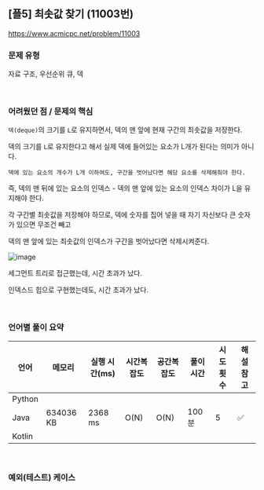 ## [플5] 최솟값 찾기 (11003번)

https://www.acmicpc.net/problem/11003

### 문제 유형

자료 구조, 우선순위 큐, 덱

<br>

### 어려웠던 점 / 문제의 핵심

`덱(deque)`의 크기를 `L`로 유지하면서, 덱의 맨 앞에 현재 구간의 최솟값을 저장한다.

덱의 크기를 `L`로 유지한다고 해서 실제 덱에 들어있는 요소가 L개가 된다는 의미가 아니다.

`덱에 있는 요소의 개수가 L개 이하여도, 구간을 벗어났다면 해당 요소를 삭제해줘야 한다.`

즉, 덱의 맨 뒤에 있는 요소의 인덱스 - 덱의 맨 앞에 있는 요소의 인덱스 차이가 L을 유지해야 한다.

각 구간별 최솟값을 저장해야 하므로, 덱에 숫자를 집어 넣을 때 자기 자신보다 큰 숫자가 있으면 무조건 빼고

덱의 맨 앞에 있는 최솟값의 인덱스가 구간을 벗어났다면 삭제시켜준다.

![image](https://user-images.githubusercontent.com/93081720/232309820-d62d2fe0-cf48-4bcc-9041-9ec448890bf7.png)

세그먼트 트리로 접근했는데, 시간 초과가 났다.

인덱스드 힙으로 구현했는데도, 시간 초과가 났다.

<br>

### 언어별 풀이 요약

| 언어   | 메모리    | 실행 시간(ms) | 시간복잡도 | 공간복잡도 | 풀이 시간 | 시도 횟수 | 해설 참고          |
| ------ | --------- | ------------- | ---------- | ---------- | --------- | --------- | ------------------ |
| Python |           |               |            |            |           |           |                    |
| Java   | 634036 KB | 2368 ms       | O(N)       | O(N)       | 100분     | 5         | :white_check_mark: |
| Kotlin |           |               |            |            |           |           |                    |

<br>

### 예외(테스트) 케이스

```
```

